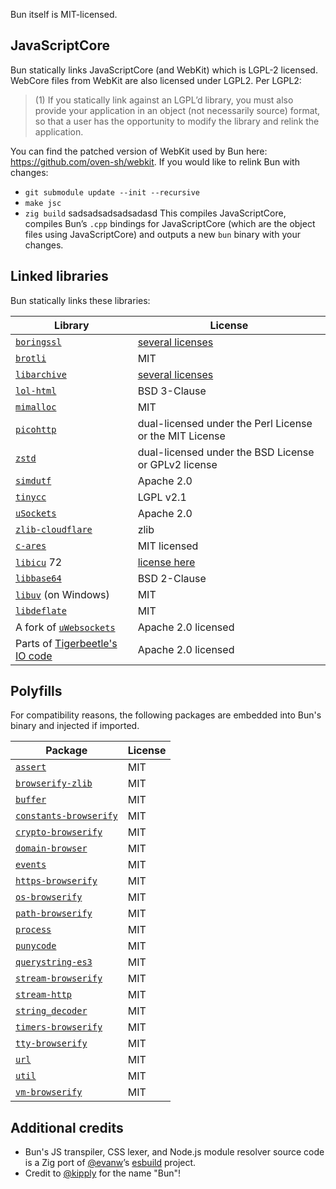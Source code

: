 Bun itself is MIT-licensed.

## JavaScriptCore

Bun statically links JavaScriptCore (and WebKit) which is LGPL-2 licensed. WebCore files from WebKit are also licensed under LGPL2. Per LGPL2:

> (1) If you statically link against an LGPL’d library, you must also provide your application in an object (not necessarily source) format, so that a user has the opportunity to modify the library and relink the application.

You can find the patched version of WebKit used by Bun here: <https://github.com/oven-sh/webkit>. If you would like to relink Bun with changes:

- `git submodule update --init --recursive`
- `make jsc`
- `zig build`
sadsadsadsadsadasd
This compiles JavaScriptCore, compiles Bun’s `.cpp` bindings for JavaScriptCore (which are the object files using JavaScriptCore) and outputs a new `bun` binary with your changes.

## Linked libraries

Bun statically links these libraries:

| Library | License |
|---------|---------|
| [`boringssl`](https://boringssl.googlesource.com/boringssl/) | [several licenses](https://boringssl.googlesource.com/boringssl/+/refs/heads/master/LICENSE) |
| [`brotli`](https://github.com/google/brotli) | MIT |
| [`libarchive`](https://github.com/libarchive/libarchive) | [several licenses](https://github.com/libarchive/libarchive/blob/master/COPYING) |
| [`lol-html`](https://github.com/cloudflare/lol-html/tree/master/c-api) | BSD 3-Clause |
| [`mimalloc`](https://github.com/microsoft/mimalloc) | MIT |
| [`picohttp`](https://github.com/h2o/picohttpparser) | dual-licensed under the Perl License or the MIT License |
| [`zstd`](https://github.com/facebook/zstd) | dual-licensed under the BSD License or GPLv2 license |
| [`simdutf`](https://github.com/simdutf/simdutf) | Apache 2.0 |
| [`tinycc`](https://github.com/tinycc/tinycc) | LGPL v2.1 |
| [`uSockets`](https://github.com/uNetworking/uSockets) | Apache 2.0 |
| [`zlib-cloudflare`](https://github.com/cloudflare/zlib) | zlib |
| [`c-ares`](https://github.com/c-ares/c-ares) | MIT licensed |
| [`libicu`](https://github.com/unicode-org/icu) 72 | [license here](https://github.com/unicode-org/icu/blob/main/icu4c/LICENSE) |
| [`libbase64`](https://github.com/aklomp/base64/blob/master/LICENSE) | BSD 2-Clause |
| [`libuv`](https://github.com/libuv/libuv) (on Windows) | MIT |
| [`libdeflate`](https://github.com/ebiggers/libdeflate) | MIT |
| A fork of [`uWebsockets`](https://github.com/jarred-sumner/uwebsockets) | Apache 2.0 licensed |
| Parts of [Tigerbeetle's IO code](https://github.com/tigerbeetle/tigerbeetle/blob/532c8b70b9142c17e07737ab6d3da68d7500cbca/src/io/windows.zig#L1) | Apache 2.0 licensed |

## Polyfills

For compatibility reasons, the following packages are embedded into Bun's binary and injected if imported.

| Package | License |
|---------|---------|
| [`assert`](https://npmjs.com/package/assert) | MIT |
| [`browserify-zlib`](https://npmjs.com/package/browserify-zlib) | MIT |
| [`buffer`](https://npmjs.com/package/buffer) | MIT |
| [`constants-browserify`](https://npmjs.com/package/constants-browserify) | MIT |
| [`crypto-browserify`](https://npmjs.com/package/crypto-browserify) | MIT |
| [`domain-browser`](https://npmjs.com/package/domain-browser) | MIT |
| [`events`](https://npmjs.com/package/events) | MIT |
| [`https-browserify`](https://npmjs.com/package/https-browserify) | MIT |
| [`os-browserify`](https://npmjs.com/package/os-browserify) | MIT |
| [`path-browserify`](https://npmjs.com/package/path-browserify) | MIT |
| [`process`](https://npmjs.com/package/process) | MIT |
| [`punycode`](https://npmjs.com/package/punycode) | MIT |
| [`querystring-es3`](https://npmjs.com/package/querystring-es3) | MIT |
| [`stream-browserify`](https://npmjs.com/package/stream-browserify) | MIT |
| [`stream-http`](https://npmjs.com/package/stream-http) | MIT |
| [`string_decoder`](https://npmjs.com/package/string_decoder) | MIT |
| [`timers-browserify`](https://npmjs.com/package/timers-browserify) | MIT |
| [`tty-browserify`](https://npmjs.com/package/tty-browserify) | MIT |
| [`url`](https://npmjs.com/package/url) | MIT |
| [`util`](https://npmjs.com/package/util) | MIT |
| [`vm-browserify`](https://npmjs.com/package/vm-browserify) | MIT |

## Additional credits

- Bun's JS transpiler, CSS lexer, and Node.js module resolver source code is a Zig port of [@evanw](https://github.com/evanw)’s [esbuild](https://github.com/evanw/esbuild) project.
- Credit to [@kipply](https://github.com/kipply) for the name "Bun"!
